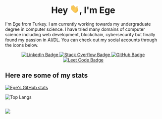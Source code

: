 <h1 align="center"> Hey <img width="30px" src="https://github.com/egedolmaci/egedolmaci/blob/main/assets/hi.gif">, I'm Ege</a></h1>

I'm Ege from Turkey. I am currently working towards my undergraduate degree in computer science. I have tried many domains of computer science including web development, blockchain, cybersecurity but finally found my passion in AI/DL. You can check out my social accounts through the icons below.

<div align="center" id="badges">
  <a href="https://www.linkedin.com/in/ege-dolmaci/">
    <img src="https://img.shields.io/badge/LinkedIn-0077B5?style=for-the-badge&logo=linkedin&logoColor=white" alt="LinkedIn Badge"/>
  </a>
  <a href="https://stackoverflow.com/users/19675701">
    <img src="https://img.shields.io/badge/Stack_Overflow-FE7A16?style=for-the-badge&logo=stack-overflow&logoColor=white" alt="Stack Overflow Badge"/>
  </a>
  <a href="https://github.com/egedolmaci">
    <img src="https://img.shields.io/badge/GitHub-100000?style=for-the-badge&logo=github&logoColor=white" alt="GitHub Badge"/>
  </a>
  <a href="https://leetcode.com/egedolmaci/">
    <img src="https://img.shields.io/badge/-LeetCode-FFA116?style=for-the-badge&logo=LeetCode&logoColor=black" alt="Leet Code Badge"/>
  </a>
</div>

## Here are some of my stats

[![Ege's GitHub stats](https://github-readme-stats.vercel.app/api?username=egedolmaci&show_icons=true&PAT_1)](https://github.com/anuraghazra/github-readme-stats)

![Top Langs](https://github-readme-stats.vercel.app/api/top-langs/?username=egedolmaci&hide_progress=true)

<!---
## Some of my proudest works

<a href="">
  <img align="center" src="https://github-readme-stats.vercel.app/api/pin/?username=egedolmaci&repo=retrieval-based-chatbot" />
</a>&nbsp&nbsp
<a href="">
  <img align="center" src="https://github-readme-stats.vercel.app/api/pin/?username=egedolmaci&repo=uae-chapter-retina-stages-detection" />
</a>
-->


##

![](https://komarev.com/ghpvc/?username=egedolmaci&color=green)

